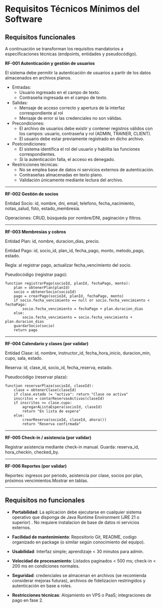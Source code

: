 # Requisitos Técnicos Mínimos del Software

## Requisitos funcionales

A continuación se transforman los requisitos mandatorios a especificaciones técnicas (endpoints, entidades y pseudocódigo).

**RF-001 Autenticación y gestión de usuarios**

El sistema debe permitir la autenticación de usuarios a partir de los datos almacenados en archivos planos.

- Entradas:
  - Usuario ingresado en el campo de texto.
  - Contraseña ingresada en el campo de texto.
- Salidas:
  - Mensaje de acceso correcto y apertura de la interfaz correspondiente al rol
  - Mensaje de error si las credenciales no son válidas.
- Precondiciones:
  - El archivo de usuarios debe existir y contener registros válidos con los campos: usuario, contraseña y rol (ADMIN, TRAINER, CLIENT).
  - El usuario debe estar previamente registrado en dicho archivo.
- Postcondiciones:
  - El sistema identifica el rol del usuario y habilita las funciones correspondientes.
  - Si la autenticación falla, el acceso es denegado.
- Restricciones técnicas:
  - No se emplea base de datos ni servicios externos de autenticación.
  - Contraseñas almacenadas en texto plano.
  - Validación únicamente mediante lectura del archivo.

---

**RF-002 Gestión de socios**

Entidad Socio: id, nombre, dni, email, telefono, fecha_nacimiento, notas_salud, foto, estado_membresia.

Operaciones: CRUD, búsqueda por nombre/DNI, paginación y filtros.

---

**RF-003 Membresías y cobros**

Entidad Plan: id, nombre, duracion_dias, precio.

Entidad Pago: id, socio_id, plan_id, fecha_pago, monto, metodo_pago, estado.

Regla: al registrar pago, actualizar fecha_vencimiento del socio.

Pseudocódigo (registrar pago):

```
function registrarPago(socioId, planId, fechaPago, monto):
    plan = obtenerPlan(planId)
    socio = obtenerSocio(socioId)
    pago = crearPago(socioId, planId, fechaPago, monto)
    if socio.fecha_vencimiento == null or socio.fecha_vencimiento < fechaPago:
        socio.fecha_vencimiento = fechaPago + plan.duracion_dias
    else:
        socio.fecha_vencimiento = socio.fecha_vencimiento + plan.duracion_dias
    guardarSocio(socio)
    return pago
```

---

**RF-004 Calendario y clases (por validar)**

Entidad Clase: id, nombre, instructor_id, fecha_hora_inicio, duracion_min, cupo, sala, estado.

Reserva: id, clase_id, socio_id, fecha_reserva, estado.

Pseudocódigo (reservar plaza):

```
function reservarPlaza(socioId, claseId):
    clase = obtenerClase(claseId)
    if clase.estado != "activa": return "Clase no activa"
    inscritos = contarReservasActivas(claseId)
    if inscritos >= clase.cupo:
        agregarAListaEspera(socioId, claseId)
        return "En lista de espera"
    else:
        crearReserva(socioId, claseId, ahora())
        return "Reserva confirmada"
```

---

**RF-005 Check-in / asistencia (por validar)**

Registrar asistencia mediante check-in manual. Guarda: reserva_id, hora_checkin, checked_by.

---

**RF-006 Reportes (por validar)**

Reportes: ingresos por periodo, asistencia por clase, socios por plan, próximos vencimientos.Mostrar en tablas.

---

## Requisitos no funcionales

- **Portabilidad**: La aplicacion debe ejecutarse en cualquier sistema operativo que disponga de Java Runtime Environment (JRE 21 o superior) . No requiere instalacion de base de datos ni servicios externos.

- **Facilidad de mantenimiento**: Repositorio Git, README, codigo organizado en package (o similar según conocimiento del equipo).

- **Usabilidad**: Interfaz simple; aprendizaje < 30 minutos para admin.

- **Velocidad de procesamiento**: Listados paginados < 500 ms; check-in < 200 ms en condiciones normales.

- **Seguridad**: credenciales se almacenan en archivos (se recomienda considerar mejoras futuras), archivos de fidelizacion restringidos y autenticación en base a roles.

- **Restricciones técnicas**: Alojamiento en VPS o PaaS; integraciones de pago en fase 2.
